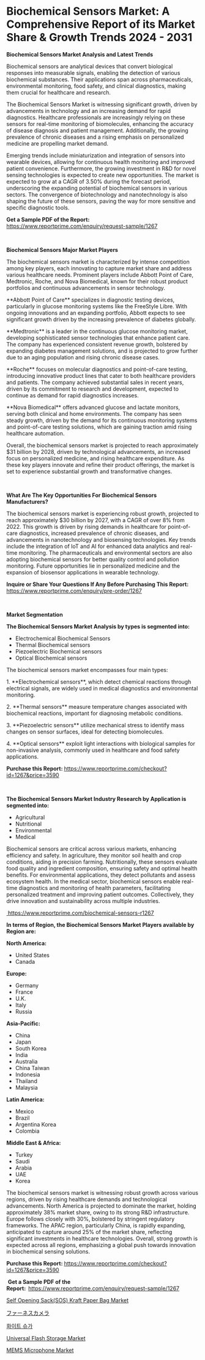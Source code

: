 <p><h1>Biochemical Sensors Market: A Comprehensive Report of its Market Share & Growth Trends 2024 - 2031</h1></p><p><strong>Biochemical Sensors Market Analysis and Latest Trends</strong></p>
<p><p>Biochemical sensors are analytical devices that convert biological responses into measurable signals, enabling the detection of various biochemical substances. Their applications span across pharmaceuticals, environmental monitoring, food safety, and clinical diagnostics, making them crucial for healthcare and research.</p><p>The Biochemical Sensors Market is witnessing significant growth, driven by advancements in technology and an increasing demand for rapid diagnostics. Healthcare professionals are increasingly relying on these sensors for real-time monitoring of biomolecules, enhancing the accuracy of disease diagnosis and patient management. Additionally, the growing prevalence of chronic diseases and a rising emphasis on personalized medicine are propelling market demand.</p><p>Emerging trends include miniaturization and integration of sensors into wearable devices, allowing for continuous health monitoring and improved patient convenience. Furthermore, the growing investment in R&D for novel sensing technologies is expected to create new opportunities. The market is expected to grow at a CAGR of 3.50% during the forecast period, underscoring the expanding potential of biochemical sensors in various sectors. The convergence of biotechnology and nanotechnology is also shaping the future of these sensors, paving the way for more sensitive and specific diagnostic tools.</p></p>
<p><strong>Get a Sample PDF of the Report:&nbsp;</strong> <a href="https://www.reportprime.com/enquiry/request-sample/1267">https://www.reportprime.com/enquiry/request-sample/1267</a></p>
<p>&nbsp;</p>
<p><strong>Biochemical Sensors Major Market Players</strong></p>
<p><p>The biochemical sensors market is characterized by intense competition among key players, each innovating to capture market share and address various healthcare needs. Prominent players include Abbott Point of Care, Medtronic, Roche, and Nova Biomedical, known for their robust product portfolios and continuous advancements in sensor technology.</p><p>**Abbott Point of Care** specializes in diagnostic testing devices, particularly in glucose monitoring systems like the FreeStyle Libre. With ongoing innovations and an expanding portfolio, Abbott expects to see significant growth driven by the increasing prevalence of diabetes globally.</p><p>**Medtronic** is a leader in the continuous glucose monitoring market, developing sophisticated sensor technologies that enhance patient care. The company has experienced consistent revenue growth, bolstered by expanding diabetes management solutions, and is projected to grow further due to an aging population and rising chronic disease cases.</p><p>**Roche** focuses on molecular diagnostics and point-of-care testing, introducing innovative product lines that cater to both healthcare providers and patients. The company achieved substantial sales in recent years, driven by its commitment to research and development, expected to continue as demand for rapid diagnostics increases.</p><p>**Nova Biomedical** offers advanced glucose and lactate monitors, serving both clinical and home environments. The company has seen steady growth, driven by the demand for its continuous monitoring systems and point-of-care testing solutions, which are gaining traction amid rising healthcare automation.</p><p>Overall, the biochemical sensors market is projected to reach approximately $31 billion by 2028, driven by technological advancements, an increased focus on personalized medicine, and rising healthcare expenditure. As these key players innovate and refine their product offerings, the market is set to experience substantial growth and transformative changes.</p></p>
<p>&nbsp;</p>
<p><strong>What Are The Key Opportunities For Biochemical Sensors Manufacturers?</strong></p>
<p><p>The biochemical sensors market is experiencing robust growth, projected to reach approximately $30 billion by 2027, with a CAGR of over 8% from 2022. This growth is driven by rising demands in healthcare for point-of-care diagnostics, increased prevalence of chronic diseases, and advancements in nanotechnology and biosensing technologies. Key trends include the integration of IoT and AI for enhanced data analytics and real-time monitoring. The pharmaceuticals and environmental sectors are also adopting biochemical sensors for better quality control and pollution monitoring. Future opportunities lie in personalized medicine and the expansion of biosensor applications in wearable technology.</p></p>
<p><strong>Inquire or Share Your Questions If Any Before Purchasing This Report:</strong> <a href="https://www.reportprime.com/enquiry/pre-order/1267">https://www.reportprime.com/enquiry/pre-order/1267</a></p>
<p>&nbsp;</p>
<p><strong>Market Segmentation</strong></p>
<p><strong>The Biochemical Sensors Market Analysis by types is segmented into:</strong></p>
<p><ul><li>Electrochemical Biochemical Sensors</li><li>Thermal Biochemical sensors</li><li>Piezoelectric Biochemical sensors</li><li>Optical Biochemical sensors</li></ul></p>
<p><p>The biochemical sensors market encompasses four main types: </p><p>1. **Electrochemical sensors**, which detect chemical reactions through electrical signals, are widely used in medical diagnostics and environmental monitoring.</p><p>2. **Thermal sensors** measure temperature changes associated with biochemical reactions, important for diagnosing metabolic conditions.</p><p>3. **Piezoelectric sensors** utilize mechanical stress to identify mass changes on sensor surfaces, ideal for detecting biomolecules.</p><p>4. **Optical sensors** exploit light interactions with biological samples for non-invasive analysis, commonly used in healthcare and food safety applications.</p></p>
<p><strong>Purchase this Report:&nbsp;</strong><a href="https://www.reportprime.com/checkout?id=1267&price=3590">https://www.reportprime.com/checkout?id=1267&price=3590</a></p>
<p>&nbsp;</p>
<p><strong>The Biochemical Sensors Market Industry Research by Application is segmented into:</strong></p>
<p><ul><li>Agricultural</li><li>Nutritional</li><li>Environmental</li><li>Medical</li></ul></p>
<p><p>Biochemical sensors are critical across various markets, enhancing efficiency and safety. In agriculture, they monitor soil health and crop conditions, aiding in precision farming. Nutritionally, these sensors evaluate food quality and ingredient composition, ensuring safety and optimal health benefits. For environmental applications, they detect pollutants and assess ecosystem health. In the medical sector, biochemical sensors enable real-time diagnostics and monitoring of health parameters, facilitating personalized treatment and improving patient outcomes. Collectively, they drive innovation and sustainability across multiple industries.</p></p>
<p><a href="https://www.reportprime.com/biochemical-sensors-r1267">&nbsp;https://www.reportprime.com/biochemical-sensors-r1267</a></p>
<p><strong>In terms of Region, the Biochemical Sensors Market Players available by Region are:</strong></p>
<p>
    <p> <strong> North America: </strong>
        <ul>
            <li>United States</li>
            <li>Canada</li>
        </ul>
        </p> 
    <p> <strong> Europe: </strong>
        <ul>
            <li>Germany</li>
            <li>France</li>
            <li>U.K.</li>
            <li>Italy</li>
            <li>Russia</li>
        </ul>
        </p> 
    <p> <strong> Asia-Pacific: </strong>
        <ul>
            <li>China</li>
            <li>Japan</li>
            <li>South Korea</li>
            <li>India</li>
            <li>Australia</li>
            <li>China Taiwan</li>
            <li>Indonesia</li>
            <li>Thailand</li>
            <li>Malaysia</li>
        </ul>
        </p> 
    <p> <strong> Latin America: </strong>
        <ul>
            <li>Mexico</li>
            <li>Brazil</li>
            <li>Argentina Korea</li>
            <li>Colombia</li>
        </ul>
        </p> 
    <p> <strong> Middle East & Africa: </strong>
        <ul>
            <li>Turkey</li>
            <li>Saudi</li>
            <li>Arabia</li>
            <li>UAE</li>
            <li>Korea</li>
        </ul>
    </p>
    </p>
<p><p>The biochemical sensors market is witnessing robust growth across various regions, driven by rising healthcare demands and technological advancements. North America is projected to dominate the market, holding approximately 38% market share, owing to its strong R&D infrastructure. Europe follows closely with 30%, bolstered by stringent regulatory frameworks. The APAC region, particularly China, is rapidly expanding, anticipated to capture around 25% of the market share, reflecting significant investments in healthcare technologies. Overall, strong growth is expected across all regions, emphasizing a global push towards innovation in biochemical sensing solutions.</p></p>
<p><strong>Purchase this Report: </strong><a href="https://www.reportprime.com/checkout?id=1267&price=3590">https://www.reportprime.com/checkout?id=1267&price=3590</a></p>
<p>&nbsp;<strong>Get a Sample PDF of the Report:&nbsp;&nbsp;</strong><a href="https://www.reportprime.com/enquiry/request-sample/1267">https://www.reportprime.com/enquiry/request-sample/1267</a></p>
<p><strong></strong></p>
<p><p><a href="https://issuu.com/reportprime-2/docs/self-opening-sacksos-kraft-paper-ba_2cc567b1040a93">Self Opening Sack(SOS) Kraft Paper Bag Market</a></p><p><a href="https://medium.com/@abigayleh7fr/%E3%82%B0%E3%83%AD%E3%83%BC%E3%83%90%E3%83%AB%E3%83%95%E3%82%A1%E3%83%BC%E3%83%8D%E3%82%B9%E3%82%AB%E3%83%A1%E3%83%A9%E5%B8%82%E5%A0%B4%E5%88%86%E6%9E%90-%E4%B8%BB%E8%A6%81%E3%81%AA%E5%B8%82%E5%A0%B4%E5%8B%95%E5%90%91%E3%81%A8%E5%B0%86%E6%9D%A5%E4%BA%88%E6%B8%AC-2024-2031-7f75ff88f157">ファーネスカメラ</a></p><p><a href="https://medium.com/@rekhakhatun65/%EB%B0%B1%EC%84%A4%ED%83%95-%EC%8B%9C%EC%9E%A5%EC%9D%98-%EC%8B%9C%EC%9E%A5-%EC%84%B8%EB%A0%A5-%EC%A3%BC%EB%8F%84-%EC%8B%9C%EC%9E%A5-%ED%8A%B8%EB%A0%8C%EB%93%9C-%EB%B0%8F-2031%EB%85%84%EA%B9%8C%EC%A7%80%EC%9D%98-%EB%AF%B8%EB%9E%98-%EC%98%88%EC%B8%A1-82e7d220ec08">화이트 슈가</a></p><p><a href="https://github.com/marloy8/Market-Research-Report-List-6/blob/main/universal-flash-storage-market.md">Universal Flash Storage Market</a></p><p><a href="https://www.linkedin.com/pulse/how-regions-adapting-mems-microphone-market-global-trends-overview-cp18e?trackingId=X%2FOx%2FHV2Q%2BeD0%2BYQ8zbVtQ%3D%3D">MEMS Microphone Market</a></p></p>
